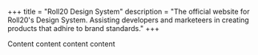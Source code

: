 +++
title = "Roll20 Design System"
description = "The official website for Roll20's Design System. Assisting developers and marketeers in creating products that adhire to brand standards."
+++

Content content content content